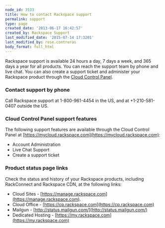 ```yaml
---
node_id: 3533
title: How to contact Rackspace support
permalink: support
type: page
created_date: '2013-06-17 16:42:57'
created_by: Rackspace Support
last_modified_date: '2015-07-14 17:3201'
last_modified_by: rose.contreras
body_format: full_html
---
```


Rackspace support is available 24 hours a day, 7 days a week, and 365
days a year for all products. You can reach the support team by phone
and live chat. You can also create a support ticket and administer your
Rackspace product through the [Cloud Control
Panel](mycloud.rackspace.com).

### Contact support by phone

Call Rackspace support at 1-800-961-4454 in the US, and at
+1-210-581-0407 outside the US.

### Cloud Control Panel support features

The following support features are available through the Cloud Control
Panel at [https://mycloud.rackspace.com](https://mycloud.rackspace.com):

-   Account Administration
-   Live Chat Support
-   Create a support ticket

### Product status page links

Check the status and history of your Rackspace products, including
RackConnect and Rackspace CDN, at the following links:

-   Cloud Sites -
    [https://manage.rackspace.com](https://manage.rackspace.com).
-   Cloud Office - [https://cp.rackspace.com](https://cp.rackspace.com)
-   Mailgun - [http://status.mailgun.com/](http://status.mailgun.com/)
-   Dedicated Hosting -
    [https://my.rackspace.com](https://my.rackspace.com)

 

